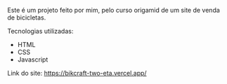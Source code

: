 Este é um projeto feito por mim, pelo curso origamid de um site de venda de bicicletas.

Tecnologias utilizadas:

-   HTML
-   CSS
-   Javascript

Link do site: https://bikcraft-two-eta.vercel.app/
